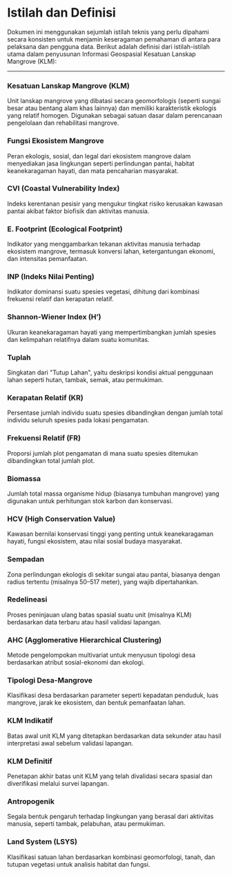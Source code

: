 # Istilah dan Definisi

Dokumen ini menggunakan sejumlah istilah teknis yang perlu dipahami secara konsisten untuk menjamin keseragaman pemahaman di antara para pelaksana dan pengguna data. Berikut adalah definisi dari istilah-istilah utama dalam penyusunan Informasi Geospasial Kesatuan Lanskap Mangrove (KLM):

---

### Kesatuan Lanskap Mangrove (KLM)
Unit lanskap mangrove yang dibatasi secara geomorfologis (seperti sungai besar atau bentang alam khas lainnya) dan memiliki karakteristik ekologis yang relatif homogen. Digunakan sebagai satuan dasar dalam perencanaan pengelolaan dan rehabilitasi mangrove.

### Fungsi Ekosistem Mangrove
Peran ekologis, sosial, dan legal dari ekosistem mangrove dalam menyediakan jasa lingkungan seperti perlindungan pantai, habitat keanekaragaman hayati, dan mata pencaharian masyarakat.

### CVI (Coastal Vulnerability Index)
Indeks kerentanan pesisir yang mengukur tingkat risiko kerusakan kawasan pantai akibat faktor biofisik dan aktivitas manusia.

### E. Footprint (Ecological Footprint)
Indikator yang menggambarkan tekanan aktivitas manusia terhadap ekosistem mangrove, termasuk konversi lahan, ketergantungan ekonomi, dan intensitas pemanfaatan.

### INP (Indeks Nilai Penting)
Indikator dominansi suatu spesies vegetasi, dihitung dari kombinasi frekuensi relatif dan kerapatan relatif.

### Shannon-Wiener Index (H’)
Ukuran keanekaragaman hayati yang mempertimbangkan jumlah spesies dan kelimpahan relatifnya dalam suatu komunitas.

### Tuplah
Singkatan dari "Tutup Lahan", yaitu deskripsi kondisi aktual penggunaan lahan seperti hutan, tambak, semak, atau permukiman.

### Kerapatan Relatif (KR)
Persentase jumlah individu suatu spesies dibandingkan dengan jumlah total individu seluruh spesies pada lokasi pengamatan.

### Frekuensi Relatif (FR)
Proporsi jumlah plot pengamatan di mana suatu spesies ditemukan dibandingkan total jumlah plot.

### Biomassa
Jumlah total massa organisme hidup (biasanya tumbuhan mangrove) yang digunakan untuk perhitungan stok karbon dan konservasi.

### HCV (High Conservation Value)
Kawasan bernilai konservasi tinggi yang penting untuk keanekaragaman hayati, fungsi ekosistem, atau nilai sosial budaya masyarakat.

### Sempadan
Zona perlindungan ekologis di sekitar sungai atau pantai, biasanya dengan radius tertentu (misalnya 50–517 meter), yang wajib dipertahankan.

### Redelineasi
Proses peninjauan ulang batas spasial suatu unit (misalnya KLM) berdasarkan data terbaru atau hasil validasi lapangan.

### AHC (Agglomerative Hierarchical Clustering)
Metode pengelompokan multivariat untuk menyusun tipologi desa berdasarkan atribut sosial-ekonomi dan ekologi.

### Tipologi Desa-Mangrove
Klasifikasi desa berdasarkan parameter seperti kepadatan penduduk, luas mangrove, jarak ke ekosistem, dan bentuk pemanfaatan lahan.

### KLM Indikatif
Batas awal unit KLM yang ditetapkan berdasarkan data sekunder atau hasil interpretasi awal sebelum validasi lapangan.

### KLM Definitif
Penetapan akhir batas unit KLM yang telah divalidasi secara spasial dan diverifikasi melalui survei lapangan.

### Antropogenik
Segala bentuk pengaruh terhadap lingkungan yang berasal dari aktivitas manusia, seperti tambak, pelabuhan, atau permukiman.

### Land System (LSYS)
Klasifikasi satuan lahan berdasarkan kombinasi geomorfologi, tanah, dan tutupan vegetasi untuk analisis habitat dan fungsi.

